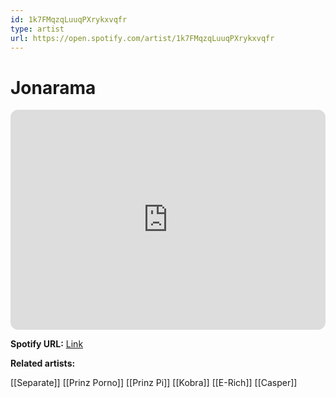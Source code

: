 ```yaml
---
id: 1k7FMqzqLuuqPXrykxvqfr
type: artist
url: https://open.spotify.com/artist/1k7FMqzqLuuqPXrykxvqfr
---
```

# Jonarama

<iframe style="border-radius:12px" src="https://open.spotify.com/embed/artist/1k7FMqzqLuuqPXrykxvqfr" width="100%" height="352" frameBorder="0" allowfullscreen="" allow="autoplay; clipboard-write; encrypted-media; fullscreen; picture-in-picture" loading="lazy"></iframe>

**Spotify URL:** [Link](https://open.spotify.com/artist/1k7FMqzqLuuqPXrykxvqfr)

**Related artists:**

[[Separate]]
[[Prinz Porno]]
[[Prinz Pi]]
[[Kobra]]
[[E-Rich]]
[[Casper]]
